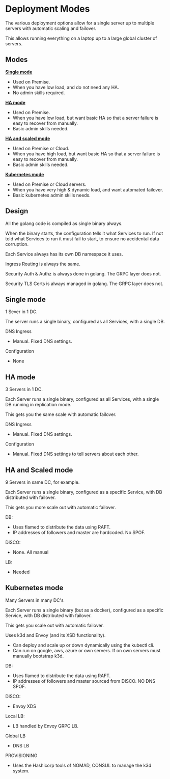 # Deployment Modes

The various deployment options allow for  a single server up to multiple servers with automatic scaling and failover.

This allows running everything on a laptop up to a large global cluster of servers.

## Modes

**[Single mode](#single-mode)**

- Used on Premise.
- When you have low load, and do not need any HA.
- No admin skills required.

**[HA mode](#ha-mode)**

- Used on Premise.
- When you have low load, but want basic HA so that a server failure is easy to recover from manually.
- Basic admin skills needed.

**[HA and scaled mode](#ha-scaled-mode)**

- Used on Premise or Cloud.
- When you have high load, but want basic HA so that a server failure is easy to recover from manually.
- Basic admin skills needed.

**[Kubernetes mode](#kubernetes-mode)**

- Used on Premise or Cloud servers.
- When you have very high & dynamic load, and want automated failover.
- Basic kubernetes admin skills needs.

## Design

All the golang code is compiled as single binary always.

When the binary starts, the configuration tells it what Services to run. If not told what Services to run it must fail to start, to ensure no accidental data corruption.

Each Service always has its own DB namespace it uses.

Ingress Routing is always the same.

Security Auth & Authz is always done in golang. The GRPC layer does not.

Security TLS Certs is always managed in golang. The GRPC layer does not.

<a name="single-mode"></a>

## Single mode

1 Sever in 1 DC.

The server runs a single binary, configured as all Services, with a single DB.

DNS Ingress
-  Manual. Fixed DNS settings.

Configuration
- None

<a name="ha-mode"></a>

## HA mode

3 Servers in 1 DC.

Each Server runs a single binary, configured as all Services, with a single DB running in replication mode.

This gets you the same scale with automatic failover.

DNS Ingress

- Manual. Fixed DNS settings.

Configuration

- Manual. Fixed DNS settings to tell servers about each other.


<a name="ha-scaled-mode"></a>

## HA and Scaled mode

9 Servers in same DC, for example.

Each Server runs a single binary, configured as a specific Service, with DB distributed with failover.

This gets you more scale out with automatic failover.

DB:
- Uses flamed to distribute the data using RAFT.
- IP addresses of followers and master are hardcoded. No SPOF.
 
DISCO:
- None. All manual 

LB:
- Needed


<a name="kubernetes-mode"></a>

## Kubernetes mode

Many Servers in many DC's

Each Server runs a single binary (but as a docker), configured as a specific Service, with DB distributed with failover.

This gets you scale out with automatic failover.

Uses k3d and Envoy (and its XSD functionality).
- Can deploy and scale up or down dynamically using the kubectl cli.
- Can run on google, aws, azure or own servers. If on own servers must manually bootstrap k3d.

DB:
- Uses flamed to distribute the data using RAFT.
- IP addresses of followers and master sourced from DISCO. NO DNS SPOF.
 
DISCO:
- Envoy XDS

Local LB:
- LB handled by Envoy GRPC LB.

Global LB
- DNS LB

PROVISIONING
- Uses the Hashicorp tools of NOMAD, CONSUL to manage the k3d system.
